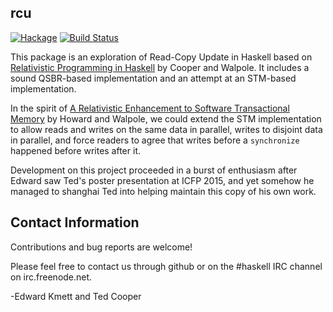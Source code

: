 ## rcu

[![Hackage](https://img.shields.io/hackage/v/rcu.svg)](https://hackage.haskell.org/package/rcu) [![Build Status](https://github.com/ekmett/rcu/workflows/Haskell-CI/badge.svg)](https://github.com/ekmett/rcu/actions?query=workflow%3AHaskell-CI)

This package is an exploration of Read-Copy Update in Haskell based on [Relativistic Programming in Haskell](http://web.cecs.pdx.edu/~theod/papers/haskell2015.pdf) by Cooper and Walpole.  It includes a sound QSBR-based implementation and an attempt at an STM-based implementation.

In the spirit of [A Relativistic Enhancement to Software Transactional Memory](https://www.usenix.org/legacy/events/hotpar11/tech/final_files/Howard.pdf)
 by Howard and Walpole, we could extend the STM implementation to allow reads and writes on the same data in parallel, writes to disjoint data in parallel, and force readers to agree that writes before a `synchronize` happened before writes after it.

Development on this project proceeded in a burst of enthusiasm after Edward saw Ted's poster presentation at ICFP 2015, and yet somehow he managed to shanghai Ted into helping maintain this copy of his own work.

## Contact Information

Contributions and bug reports are welcome!

Please feel free to contact us through github or on the #haskell IRC channel on irc.freenode.net.

-Edward Kmett and Ted Cooper
